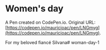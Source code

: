 # Women's day

A Pen created on CodePen.io. Original URL: [https://codepen.io/mauricioac/pen/LNGmyg](https://codepen.io/mauricioac/pen/LNGmyg).

For my beloved fiancé Silvana#   w o m a n - d a y - 1  
 